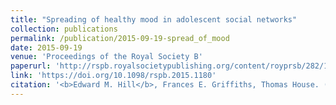 ```yaml
---
title: "Spreading of healthy mood in adolescent social networks"
collection: publications
permalink: /publication/2015-09-19-spread_of_mood
date: 2015-09-19
venue: 'Proceedings of the Royal Society B'
paperurl: 'http://rspb.royalsocietypublishing.org/content/royprsb/282/1813/20151180.full.pdf'
link: 'https://doi.org/10.1098/rspb.2015.1180'
citation: '<b>Edward M. Hill</b>, Frances E. Griffiths, Thomas House. (2015). &quot;Spreading of healthy mood in adolescent social networks.&quot; <i>Proceedings of the Royal Society B</i>, <b>282</b>(1813): 20151180. doi:10.1098/rspb.2015.1180.'
---
```

